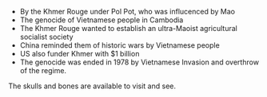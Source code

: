 - By the Khmer Rouge under Pol Pot, who was influcenced by Mao
- The genocide of Vietnamese people in Cambodia
- The Khmer Rouge wanted to establish an ultra-Maoist agricultural socialist society
- China reminded them of historic wars by Vietnamese people
- US also funder Khmer with $1 billion
- The genocide was ended in 1978 by Vietnamese Invasion and overthrow of the regime.

The skulls and bones are available to visit and see.
